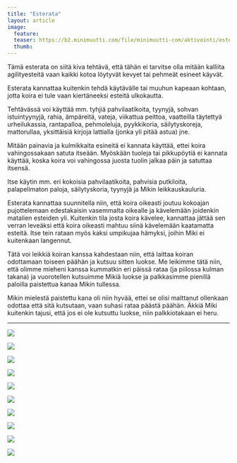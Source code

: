 ```yaml
---
title: "Esterata"
layout: article
image:
  feature:
  teaser: https://b2.minimuutti.com/file/minimuutti-com/aktivointi/esterata/DSC58098_-245px.jpg
  thumb:
---
```


Tämä esterata on siitä kiva tehtävä, että tähän ei tarvitse olla mitään kalliita agilityesteitä vaan kaikki kotoa löytyvät kevyet tai pehmeät esineet käyvät.

Esterata kannattaa kuitenkin tehdä käytävälle tai muuhun kapeaan kohtaan, jotta koira ei tule vaan kiertäneeksi esteitä ulkokautta. 

Tehtävässä voi käyttää mm. tyhjiä pahvilaatikoita, tyynyjä, sohvan istuintyynyjä, rahia, ämpäreitä, vateja, viikattua peittoa, vaatteilla täytettyä urheilukassia, rantapalloa, pehmoleluja, pyykkikoria, säilytyskoreja, mattorullaa, yksittäisiä kirjoja lattialla (jonka yli pitää astua) jne.

Mitään painavia ja kulmikkaita esineitä ei kannata käyttää, ettei koira vahingossakaan satuta itseään. Myöskään tuoleja tai pikkupöytiä ei kannata käyttää, koska koira voi vahingossa juosta tuolin jalkaa päin ja satuttaa itsensä.

Itse käytin mm. eri kokoisia pahvilaatikoita, pahvisia putkiloita, palapelimaton paloja, säilytyskoria, tyynyjä ja Mikin leikkauskauluria.

Esterata kannattaa suunnitella niin, että koira oikeasti joutuu kokoajan pujottelemaan edestakaisin vasemmalta oikealle ja kävelemään joidenkin matalien esteiden yli. Kuitenkin tila josta koira kävelee, kannattaa jättää sen verran leveäksi että koira oikeasti mahtuu siinä kävelemään kaatamatta esteitä. Itse tein rataan myös kaksi umpikujaa hämyksi, joihin Miki ei kuitenkaan langennut.

Tätä voi leikkiä koiran kanssa kahdestaan niin, että laittaa koiran odottamaan toiseen päähän ja kutsuu sitten luokse. Me leikimme tätä niin, että olimme mieheni kanssa kummatkin eri päissä rataa (ja piilossa kulman takana) ja vuorotellen kutsuimme Mikiä luokse ja palkkasimme pienillä paloilla paistettua kanaa Mikin tullessa.

Mikin mielestä paistettu kana oli niin hyvää, ettei se olisi malttanut ollenkaan odottaa että sitä kutsutaan, vaan suhasi rataa päästä päähän. Äkkiä Miki kuitenkin tajusi, että jos ei ole kutsuttu luokse, niin palkkiotakaan ei heru.

---

[![](https://b2.minimuutti.com/file/minimuutti-com/aktivointi/esterata/DSC58098_-800px.jpg)](https://dl.dropboxusercontent.com/sh/ea1wtnz7z734o12/AACx2X_WVTc74yMlt7cFl5h3a/aktivointi/esterata/DSC58098_.jpg)

[![](https://b2.minimuutti.com/file/minimuutti-com/aktivointi/esterata/DSC58046-800px.jpg)](https://dl.dropboxusercontent.com/sh/ea1wtnz7z734o12/AADKVFCpaeLntoaimMwbCXZga/aktivointi/esterata/DSC58046.jpg)

[![](https://b2.minimuutti.com/file/minimuutti-com/aktivointi/esterata/DSC58047-800px.jpg)](https://dl.dropboxusercontent.com/sh/ea1wtnz7z734o12/AACPw8fATNgdXhXJgooYraIRa/aktivointi/esterata/DSC58047.jpg)

[![](https://b2.minimuutti.com/file/minimuutti-com/aktivointi/esterata/DSC57978-800px.jpg)](https://dl.dropboxusercontent.com/sh/ea1wtnz7z734o12/AABYHyxgy4TGk1bs6A1G18HHa/aktivointi/esterata/DSC57978.jpg)

[![](https://b2.minimuutti.com/file/minimuutti-com/aktivointi/esterata/DSC57985-800px.jpg)](https://dl.dropboxusercontent.com/sh/ea1wtnz7z734o12/AADdq6n3Rr2kal3aD9RRxEKYa/aktivointi/esterata/DSC57985.jpg)

[![](https://b2.minimuutti.com/file/minimuutti-com/aktivointi/esterata/DSC58011-800px.jpg)](https://dl.dropboxusercontent.com/sh/ea1wtnz7z734o12/AAAYyQl6ThJSUkWS4nu6yoota/aktivointi/esterata/DSC58011.jpg)

[![](https://b2.minimuutti.com/file/minimuutti-com/aktivointi/esterata/DSC57944-800px.jpg)](https://dl.dropboxusercontent.com/sh/ea1wtnz7z734o12/AADefZRokJcyQEUv-DnxKqbOa/aktivointi/esterata/DSC57944.jpg)

[![](https://b2.minimuutti.com/file/minimuutti-com/aktivointi/esterata/DSC57946-800px.jpg)](https://dl.dropboxusercontent.com/sh/ea1wtnz7z734o12/AAD5-sRvtlpGQTNeU2QT8yoXa/aktivointi/esterata/DSC57946.jpg)

[![](https://b2.minimuutti.com/file/minimuutti-com/aktivointi/esterata/DSC57964-800px.jpg)](https://dl.dropboxusercontent.com/sh/ea1wtnz7z734o12/AADtZizzEYiMIeGEaV4zs0JGa/aktivointi/esterata/DSC57964.jpg)

[![](https://b2.minimuutti.com/file/minimuutti-com/aktivointi/esterata/DSC57968-800px.jpg)](https://dl.dropboxusercontent.com/sh/ea1wtnz7z734o12/AADO9fWZ_d-x5A7th5KN-dBXa/aktivointi/esterata/DSC57968.jpg)
